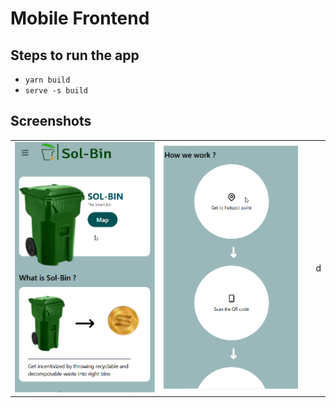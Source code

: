 # Mobile Frontend

## Steps to run the app

- `yarn build`
- `serve -s build`

## Screenshots

|                                                                                          |                                                                                              |     |     |
| ---------------------------------------------------------------------------------------- | -------------------------------------------------------------------------------------------- | --- | --- |
| ![first](../images/bef1e5b53e055ec6e1fe815a6e95cb55bb1fc58f20b7f6aec73faed13c3fb175.png) | ![picture 4](../images/4141ae2077ccd2981b00910bdf40b0223e6176f13d9dcbfd9bdf385bf5d448aa.png) |     | d   |
